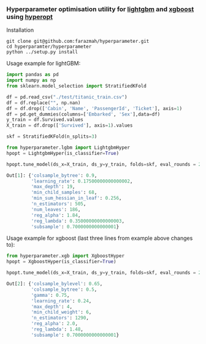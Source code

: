 ### Hyperparameter optimisation utility for [lightgbm](https://github.com/microsoft/LightGBM) and [xgboost](https://github.com/dmlc/xgboost) using [hyperopt](https://github.com/hyperopt/hyperopt)

Installation
```
git clone git@github.com:farazmah/hyperparameter.git
cd hyperparamter/hyperparameter
python ../setup.py install
```



Usage example for lightGBM:
```python
import pandas as pd
import numpy as np
from sklearn.model_selection import StratifiedKFold

df = pd.read_csv("./test/titanic_train.csv")
df = df.replace("", np.nan)
df = df.drop(['Cabin', 'Name', 'PassengerId', 'Ticket'], axis=1)
df = pd.get_dummies(columns=['Embarked', 'Sex'],data=df)
y_train = df.Survived.values
X_train = df.drop(['Survived'], axis=1).values

skf = StratifiedKFold(n_splits=3)

from hyperparameter.lgbm import LightgbmHyper
hpopt = LightgbmHyper(is_classifier=True)

hpopt.tune_model(ds_x=X_train, ds_y=y_train, folds=skf, eval_rounds = 20)
```

```python
Out[1]: {'colsample_bytree': 0.9,
         'learning_rate': 0.17500000000000002,
         'max_depth': 19,
         'min_child_samples': 68,
         'min_sum_hessian_in_leaf': 0.256,
         'n_estimators': 505,
         'num_leaves': 186,
         'reg_alpha': 1.84,
         'reg_lambda': 0.35000000000000003,
         'subsample': 0.7000000000000001}
```


Usage example for xgboost (last three lines from example above changes to):

```python
from hyperparameter.xgb import XgboostHyper
hpopt = XgboostHyper(is_classifier=True)

hpopt.tune_model(ds_x=X_train, ds_y=y_train, folds=skf, eval_rounds = 20)
```

```python
Out[2]: {'colsample_bylevel': 0.65,
         'colsample_bytree': 0.5,
         'gamma': 0.75,
         'learning_rate': 0.24,
         'max_depth': 4,
         'min_child_weight': 6,
         'n_estimators': 1290,
         'reg_alpha': 2.0,
         'reg_lambda': 1.48,
         'subsample': 0.7000000000000001}
```